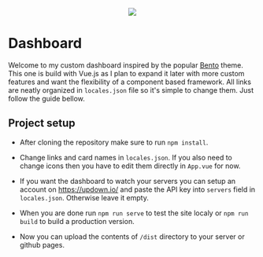 <p align="center">
  <img src="https://preview.redd.it/ipih1ypz9a061.png?width=960&crop=smart&auto=webp&s=7ea5651fe6b2c46f2a244ca5a01a2ada7a7d3167g">
</p>

# Dashboard
Welcome to my custom dashboard inspired by the popular [Bento](https://github.com/MiguelRAvila/Bento) theme. This one is build with Vue.js as I plan to expand it later with more custom features and want the flexibility of a component based framework. All links are neatly organized in `locales.json` file so it's simple to change them. Just follow the guide bellow.

## Project setup
* After cloning the repository make sure to run `npm install`. 
* Change links and card names in `locales.json`. If you also need to change icons then you have to edit them directly in `App.vue` for now.
* If you want the dashboard to watch your servers you can setup an account on https://updown.io/ and paste the API key into `servers` field in `locales.json`. Otherwise leave it empty.

* When you are done run `npm run serve` to test the site localy or `npm run build` to build a production version.
* Now you can upload the contents of `/dist` directory to your server or github pages.
